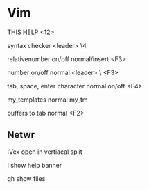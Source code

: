 # Vim

THIS HELP \<12\>

syntax checker \<leader\> \\4

relativenumber on/off normal/insert \<F3\>

number on/off normal \<leader\> \\ \<F3\>

tab, space, enter character normal on/off \<F4\>

my\_templates normal my\_tm

buffers to tab normal \<F2\>


## Netwr

:Vex open in vertiacal split

I show help banner

gh show files

